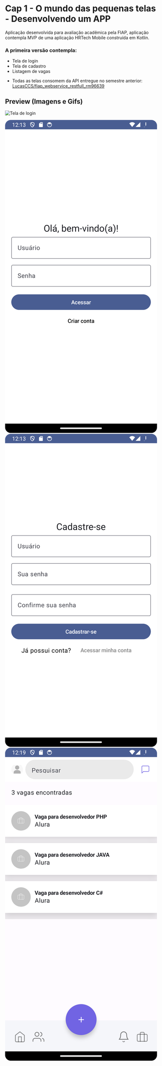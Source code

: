 # Cap 1 - O mundo das pequenas telas - Desenvolvendo um APP
Aplicação desenvolvida para avaliação acadêmica pela FIAP, aplicação contempla MVP de uma aplicação HRTech Mobile construída em Kotlin.
### A primeira versão contempla:
- Tela de login
- Tela de cadastro
- Listagem de vagas

* Todas as telas consomem da API entregue no semestre anterior: [LucasCCS/fiap_webservice_restfull_rm96639
](https://github.com/LucasCCS/fiap_webservice_restfull_rm96639)

## Preview (Imagens e Gifs)
![Tela de login](Screen_recording_20240319_211846.gif)

![Tela de login](tela_login.png)
![Tela de cadastro](tela_cadastro.png)
![Tela de login](tela_listagem_vagas.png)